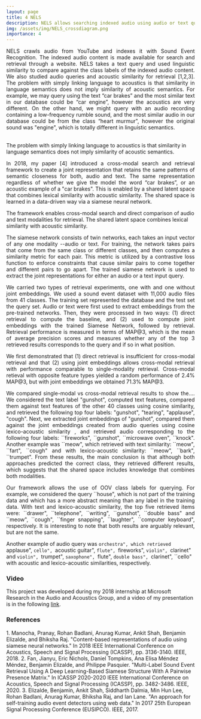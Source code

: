 ```yaml
---
layout: page
title: 4 NELS
description: NELS allows searching indexed audio using audio or text queries.
img: /assets/img/NELS_crossdiagram.png
importance: 4
---
```


<p align="justify">NELS crawls audio from YouTube and indexes it with Sound Event Recognition. The indexed audio content is made available for search and retrieval through a website. NELS takes a text query and used linguistic similarity to compare against the class labels of the indexed audio content. We also studied audio queries and acoustic similarity for retrieval [1,2,3]. The problem with simply linking language to acoustics is that similarity in language semantics does not imply similarity of acoustic semantics. For example, we may query using the text “car brakes” and the most similar text in our database could be “car engine”, however the acoustics are very different. On the other hand, we might query with an audio recording containing a low-frequency rumble sound, and the most similar audio in our database could be from the class “heart murmur", however the original sound was "engine", which is totally different in linguistic semantics.</p>
<br>

<div class="row">
    <div class="col-sm mt-3 mt-md-0">
        <img class="img-fluid rounded z-depth-1" src="{{ '/assets/img/NELS_cross.png' | relative_url }}" alt="" title="example image"/>
    </div>
</div>
<div class="caption">
The problem with simply linking language to acoustics is that similarity in language semantics does not imply similarity of acoustic semantics.
</div>

<p align="justify">In 2018, my paper [4] introduced a cross-modal search and retrieval framework to create a joint representation that retains the same patterns of semantic closeness for both, audio and text. The same representation regardless of whether we give the model the word “car brakes”, or an acoustic example of a "car brakes". This is enabled by a shared latent space that combines lexical similarity with acoustic similarity. The shared space is learned in a data-driven way via a siamese neural network. </p>

<div class="row">
    <div class="col-sm mt-3 mt-md-0">
        <img class="img-fluid rounded z-depth-1" src="{{ '/assets/img/NELS_crossdiagram.png' | relative_url }}" alt="" title="example image"/>
    </div>
</div>
<div class="caption">
    The framework enables cross-modal search and direct comparison of audio and text modalities for retrieval. The shared latent space combines lexical similarity with acoustic similarity.
</div>

<p align="justify">The siamese network consists of twin networks, each takes an input vector of any one modality --audio or text. For training, the network takes pairs that come from the same class or different classes, and then computes a similarity metric for each pair. This metric is utilized by a contrastive loss function to enforce constraints that cause similar pairs to come together and different pairs to go apart. The trained siamese network is used to extract the joint representations for either an audio or a text input query.</p>

<p align="justify"> We carried two types of retrieval experiments, one with and one without joint embeddings. We used a sound event dataset with 11,000 audio files from 41 classes. The training set represented the database and the test set the query set. Audio or text were first used to extract embeddings from the pre-trained networks. Then, they were processed in two ways: (1) direct retrieval to compute the baseline, and (2) used to compute joint embeddings with the trained Siamese Network, followed by retrieval. Retrieval performance is measured in terms of MAP@3, which is the mean of average precision scores and measures whether any of the top 3 retrieved results corresponds to the query and if so in what position.</p>

<p align="justify">We first demonstrated that (1) direct retrieval is insufficient for cross-modal retrieval and that (2) using joint embeddings allows cross-modal retrieval with performance comparable to single-modality retrieval. Cross-modal retieval with opposite feature types yielded a random performance of 2.4% MAP@3, but with joint embeddings we obtained 71.3% MAP@3.
</p>

<p align="justify">We compared single-modal vs cross-modal retrieval results to show the.... We considered the text label "gunshot", computed text features, compared them against text features of the other 40 classes using cosine similarity, and retrieved the following top four labels: "gunshot", "tearing", "applause", "cough". Next, we extracted joint embeddings of "gunshot", compared them against the joint embeddings created from audio queries using cosine lexico-acoustic similarity , and retrieved audio corresponding to the following four labels: ``fireworks", ``gunshot", ``microwave oven", ``knock". Another example was ``meow", which retrieved with text similarity: ``meow", ``fart", ``cough" and with lexico-acoustic similarity: ``meow", ``bark", ``trumpet". From these results, the main conclusion is that although both approaches predicted the correct class, they retrieved different results, which suggests that the shared space includes knowledge that combines both modalities.</p>

<p align="justify">Our framework allows the use of OOV class labels for querying. For example, we considered the query ``house", which is not part of the training data and which has a more abstract meaning than any label in the training data. With text and lexico-acoustic similarity, the top five retrieved items were: ``drawer", ``telephone", ``writing", ``gunshot", ``double bass" and ``meow", ``cough", ``finger snapping", ``laughter", ``computer keyboard", respectively. It is interesting to note that both results are arguably relevant, but are not the same.

Another example of audio query was ``orchestra", which retrieved ``applause", ``cello", ``acoustic guitar", ``flute", ``fireworks", ``violin", ``clarinet" and ``violin", ``trumpet", ``saxophone", ``flute", ``double bass", ``clarinet", ``cello" with acoustic and lexico-acoustic similarities, respectively.</p>

<h3>Video</h3>
This project was developed during my 2018 internship at Microsoft Research in the Audio and Acoustics Group, and a video of my presentation is in the following <a href="https://www.microsoft.com/en-us/research/video/a-cross-modal-audio-search-engine-based-on-joint-audio-text-embeddings/">link</a>.

<h3>References</h3>
1. Manocha, Pranay, Rohan Badlani, Anurag Kumar, Ankit Shah, Benjamin Elizalde, and Bhiksha Raj. "Content-based representations of audio using siamese neural networks." In 2018 IEEE International Conference on Acoustics, Speech and Signal Processing (ICASSP), pp. 3136-3140. IEEE, 2018.
2. Fan, Jianyu, Eric Nichols, Daniel Tompkins, Ana Elisa Méndez Méndez, Benjamin Elizalde, and Philippe Pasquier. "Multi-Label Sound Event Retrieval Using A Deep Learning-Based Siamese Structure With A Pairwise Presence Matrix." In ICASSP 2020-2020 IEEE International Conference on Acoustics, Speech and Signal Processing (ICASSP), pp. 3482-3486. IEEE, 2020.
3. Elizalde, Benjamin, Ankit Shah, Siddharth Dalmia, Min Hun Lee, Rohan Badlani, Anurag Kumar, Bhiksha Raj, and Ian Lane. "An approach for self-training audio event detectors using web data." In 2017 25th European Signal Processing Conference (EUSIPCO). IEEE, 2017.




<!--
<div class="row">
    <div class="col-sm mt-3 mt-md-0">
        <img class="img-fluid rounded z-depth-1" src="{{ '/assets/img/1.jpg' | relative_url }}" alt="" title="example image"/>
    </div>
    <div class="col-sm mt-3 mt-md-0">
        <img class="img-fluid rounded z-depth-1" src="{{ '/assets/img/3.jpg' | relative_url }}" alt="" title="example image"/>
    </div>
    <div class="col-sm mt-3 mt-md-0">
        <img class="img-fluid rounded z-depth-1" src="{{ '/assets/img/5.jpg' | relative_url }}" alt="" title="example image"/>
    </div>
</div>
<div class="caption">
    Caption photos easily. On the left, a road goes through a tunnel. Middle, leaves artistically fall in a hipster photoshoot. Right, in another hipster photoshoot, a lumberjack grasps a handful of pine needles.
</div>
<div class="row">
    <div class="col-sm mt-3 mt-md-0">
        <img class="img-fluid rounded z-depth-1" src="{{ '/assets/img/5.jpg' | relative_url }}" alt="" title="example image"/>
    </div>
</div>
<div class="caption">
    This image can also have a caption. It's like magic.
</div>

You can also put regular text between your rows of images.
Say you wanted to write a little bit about your project before you posted the rest of the images.
You describe how you toiled, sweated, *bled* for your project, and then... you reveal it's glory in the next row of images.


<div class="row justify-content-sm-center">
    <div class="col-sm-8 mt-3 mt-md-0">
        <img class="img-fluid rounded z-depth-1" src="{{ '/assets/img/6.jpg' | relative_url }}" alt="" title="example image"/>
    </div>
    <div class="col-sm-4 mt-3 mt-md-0">
        <img class="img-fluid rounded z-depth-1" src="{{ '/assets/img/11.jpg' | relative_url }}" alt="" title="example image"/>
    </div>
</div>
<div class="caption">
    You can also have artistically styled 2/3 + 1/3 images, like these.
</div>


The code is simple.
Just wrap your images with `<div class="col-sm">` and place them inside `<div class="row">` (read more about the <a href="https://getbootstrap.com/docs/4.4/layout/grid/" target="_blank">Bootstrap Grid</a> system).
To make images responsive, add `img-fluid` class to each; for rounded corners and shadows use `rounded` and `z-depth-1` classes.
Here's the code for the last row of images above:

```html
<div class="row justify-content-sm-center">
    <div class="col-sm-8 mt-3 mt-md-0">
        <img class="img-fluid rounded z-depth-1" src="{{ '/assets/img/6.jpg' | relative_url }}" alt="" title="example image"/>
    </div>
    <div class="col-sm-4 mt-3 mt-md-0">
        <img class="img-fluid rounded z-depth-1" src="{{ '/assets/img/11.jpg' | relative_url }}" alt="" title="example image"/>
    </div>
</div>
```
-->
